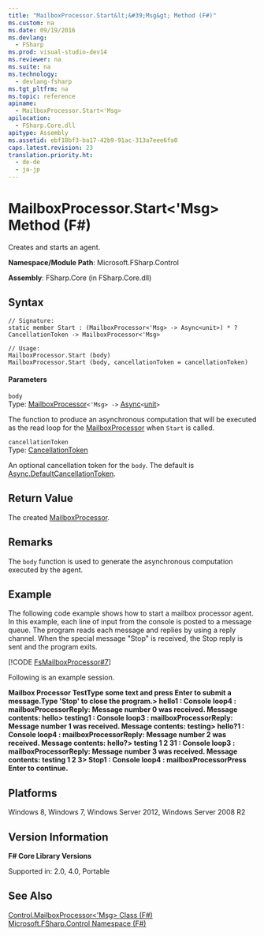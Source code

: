 ```yaml
---
title: "MailboxProcessor.Start&lt;&#39;Msg&gt; Method (F#)"
ms.custom: na
ms.date: 09/19/2016
ms.devlang: 
  - FSharp
ms.prod: visual-studio-dev14
ms.reviewer: na
ms.suite: na
ms.technology: 
  - devlang-fsharp
ms.tgt_pltfrm: na
ms.topic: reference
apiname: 
  - MailboxProcessor.Start<'Msg>
apilocation: 
  - FSharp.Core.dll
apitype: Assembly
ms.assetid: ebf18bf3-ba17-42b9-91ac-313a7eee6fa0
caps.latest.revision: 23
translation.priority.ht: 
  - de-de
  - ja-jp
---
```

# MailboxProcessor.Start&lt;&#39;Msg&gt; Method (F#)
Creates and starts an agent.  
  
 **Namespace/Module Path**: Microsoft.FSharp.Control  
  
 **Assembly**: FSharp.Core (in FSharp.Core.dll)  
  
## Syntax  
  
```  
// Signature:  
static member Start : (MailboxProcessor<'Msg> -> Async<unit>) * ?CancellationToken -> MailboxProcessor<'Msg>  
  
// Usage:  
MailboxProcessor.Start (body)  
MailboxProcessor.Start (body, cancellationToken = cancellationToken)  
```  
  
#### Parameters  
 `body`  
 Type: [MailboxProcessor](../vs140/Control.MailboxProcessor--Msg--Class--F#-.md)`<'Msg> ->` [Async](../Topic/Control.Async%3C'T%3E%20Type%20\(F%23\).md)`<`[unit](../vs140/Core.unit-Type-Abbreviation--F#-.md)`>`  
  
 The function to produce an asynchronous computation that will be executed as the read loop for the [MailboxProcessor](../vs140/Control.MailboxProcessor--Msg--Class--F#-.md) when `Start` is called.  
  
 `cancellationToken`  
 Type: [CancellationToken](../Topic/Threading.CancellationToken%20Structure%20\(F%23\).md)  
  
 An optional cancellation token for the `body`. The default is [Async.DefaultCancellationToken](../Topic/Async.DefaultCancellationToken%20Property%20\(F%23\).md).  
  
## Return Value  
 The created [MailboxProcessor](../vs140/Control.MailboxProcessor--Msg--Class--F#-.md).  
  
## Remarks  
 The `body` function is used to generate the asynchronous computation executed by the agent.  
  
## Example  
 The following code example shows how to start a mailbox processor agent. In this example, each line of input from the console is posted to a message queue. The program reads each message and replies by using a reply channel. When the special message "Stop" is received, the Stop reply is sent and the program exits.  
  
 [!CODE [FsMailboxProcessor#7](../CodeSnippet/VS_Snippets_Fsharp/fsmailboxprocessor#7)]  
  
 Following is an example session.  
  
 **Mailbox Processor TestType some text and press Enter to submit a message.Type 'Stop' to close the program.> hello1 : Console loop4 : mailboxProcessorReply: Message number 0 was received. Message contents: hello> testing1 : Console loop3 : mailboxProcessorReply: Message number 1 was received. Message contents: testing> hello?1 : Console loop4 : mailboxProcessorReply: Message number 2 was received. Message contents: hello?> testing 1 2 31 : Console loop3 : mailboxProcessorReply: Message number 3 was received. Message contents: testing 1 2 3> Stop1 : Console loop4 : mailboxProcessorPress Enter to continue.**   
## Platforms  
 Windows 8, Windows 7, Windows Server 2012, Windows Server 2008 R2  
  
## Version Information  
 **F# Core Library Versions**  
  
 Supported in: 2.0, 4.0, Portable  
  
## See Also  
 [Control.MailboxProcessor<'Msg> Class (F#)](../vs140/Control.MailboxProcessor--Msg--Class--F#-.md)   
 [Microsoft.FSharp.Control Namespace (F#)](../vs140/Microsoft.FSharp.Control-Namespace--F#-.md)